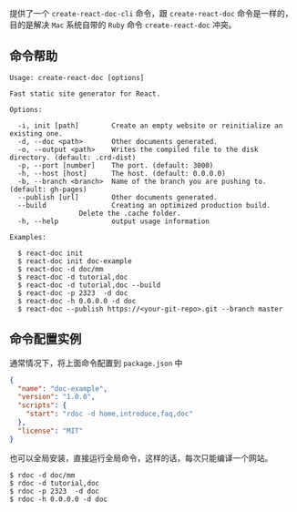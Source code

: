 <!--
title: 命令说明
sort: 1
-->

提供了一个 `create-react-doc-cli` 命令，跟 `create-react-doc` 命令是一样的，目的是解决 `Mac` 系统自带的 `Ruby` 命令 `create-react-doc` 冲突。

## 命令帮助

```shell
Usage: create-react-doc [options]

Fast static site generator for React.

Options:

  -i, init [path]        Create an empty website or reinitialize an existing one.
  -d, --doc <path>       Other documents generated.
  -o, --output <path>    Writes the compiled file to the disk directory. (default: .crd-dist)
  -p, --port [number]    The port. (default: 3000)
  -h, --host [host]      The host. (default: 0.0.0.0)
  -b, --branch <branch>  Name of the branch you are pushing to. (default: gh-pages)
  --publish [url]        Other documents generated.
  --build                Creating an optimized production build.
                 Delete the .cache folder.
  -h, --help             output usage information

Examples:

  $ react-doc init
  $ react-doc init doc-example
  $ react-doc -d doc/mm
  $ react-doc -d tutorial,doc
  $ react-doc -d tutorial,doc --build
  $ react-doc -p 2323  -d doc
  $ react-doc -h 0.0.0.0 -d doc
  $ react-doc --publish https://<your-git-repo>.git --branch master
```


## 命令配置实例

通常情况下，将上面命令配置到 `package.json` 中

```json
{
  "name": "doc-example",
  "version": "1.0.0",
  "scripts": {
    "start": "rdoc -d home,introduce,faq,doc"
  },
  "license": "MIT"
}
```

也可以全局安装，直接运行全局命令，这样的话，每次只能编译一个网站。

```shell
$ rdoc -d doc/mm
$ rdoc -d tutorial,doc
$ rdoc -p 2323  -d doc
$ rdoc -h 0.0.0.0 -d doc
```


